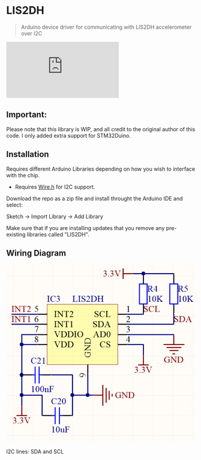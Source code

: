 # LIS2DH

> Arduino device driver for communicating with LIS2DH accelerometer over I2C

![LIS2DH datasheet (PDF)](http://www.st.com/web/en/resource/technical/document/datasheet/DM00042751.pdf)

## Important:
Please note that this library is WIP, and all credit to the original author of this code.
I only added extra support for STM32Duino.

## Installation

Requires different Arduino Libraries depending on how you wish to interface with the chip.

* Requires [Wire.h](http://arduino.cc/en/reference/wire) for I2C support.

Download the repo as a zip file and install throught the Arduino IDE and select:

Sketch -> Import Library -> Add Library

Make sure that if you are installing updates that you remove any pre-existing libraries called "LIS2DH".

## Wiring Diagram

![LIS2DH wiring diagram](docs/LIS2DH.png)

I2C lines: SDA and SCL

